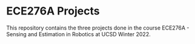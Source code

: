 # ECE276A Projects

This repository contains the three projects done in the course ECE276A - Sensing and Estimation in Robotics at UCSD Winter 2022. 
